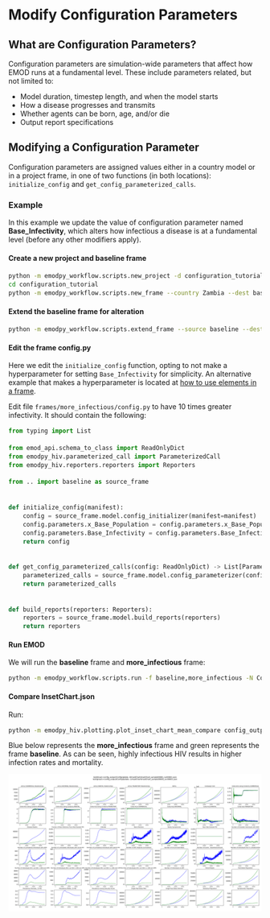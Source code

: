# Modify Configuration Parameters

## What are Configuration Parameters?

Configuration parameters are simulation-wide parameters that affect how EMOD runs at a fundamental level. These include
parameters related, but not limited to:

* Model duration, timestep length, and when the model starts
* How a disease progresses and transmits
* Whether agents can be born, age, and/or die
* Output report specifications

## Modifying a Configuration Parameter

Configuration parameters are assigned values either in a country model or in a project frame, in one of two functions
(in both locations): `initialize_config` and `get_config_parameterized_calls`.

### Example

In this example we update the value of configuration parameter named **Base_Infectivity**, which alters how infectious
a disease is at a fundamental level (before any other modifiers apply).

#### Create a new project and baseline frame

```bash 
python -m emodpy_workflow.scripts.new_project -d configuration_tutorial
cd configuration_tutorial
python -m emodpy_workflow.scripts.new_frame --country Zambia --dest baseline
```

#### Extend the baseline frame for alteration

```bash 
python -m emodpy_workflow.scripts.extend_frame --source baseline --dest more_infectious
```

#### Edit the frame config.py

Here we edit the `initialize_config` function, opting to not make a hyperparameter for setting `Base_Infectivity` for
simplicity. An alternative example that makes a hyperparameter is located at 
[how to use elements in a frame](../how_to/how_to_use_elements_in_frame.md).

Edit file `frames/more_infectious/config.py` to have 10 times greater infectivity. It should contain the following:

```python  
from typing import List

from emod_api.schema_to_class import ReadOnlyDict
from emodpy_hiv.parameterized_call import ParameterizedCall
from emodpy_hiv.reporters.reporters import Reporters

from .. import baseline as source_frame


def initialize_config(manifest):
    config = source_frame.model.config_initializer(manifest=manifest)
    config.parameters.x_Base_Population = config.parameters.x_Base_Population
    config.parameters.Base_Infectivity = config.parameters.Base_Infectivity * 10  # Increasing infectivity here.
    return config


def get_config_parameterized_calls(config: ReadOnlyDict) -> List[ParameterizedCall]:
    parameterized_calls = source_frame.model.config_parameterizer(config=config)
    return parameterized_calls


def build_reports(reporters: Reporters):
    reporters = source_frame.model.build_reports(reporters)
    return reporters
```

#### Run EMOD

We will run the **baseline** frame and **more_infectious** frame:

```bash
python -m emodpy_workflow.scripts.run -f baseline,more_infectious -N ConfigUpdate -o config_output -p ContainerPlatform -d output/InsetChart.json
```

#### Compare InsetChart.json

Run:

```bash
python -m emodpy_hiv.plotting.plot_inset_chart_mean_compare config_output/ConfigUpdate--0/InsetChart/InsetChart_sample00000_run00001.json config_output/ConfigUpdate--1/InsetChart/InsetChart_sample00000_run00001.json
```

Blue below represents the **more_infectious** frame and green represents the frame **baseline**. As can be seen, highly
infectious HIV results in higher infection rates and mortality.

![image](../images/InsetChart_Compare--more_infectious.png)
